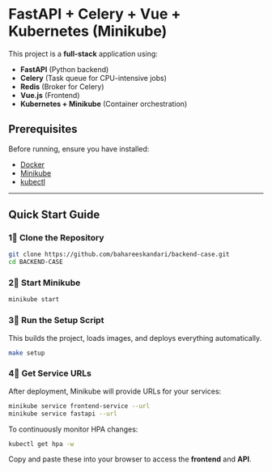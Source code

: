 # FastAPI + Celery + Vue + Kubernetes (Minikube)

This project is a **full-stack** application using:

- **FastAPI** (Python backend)
- **Celery** (Task queue for CPU-intensive jobs)
- **Redis** (Broker for Celery)
- **Vue.js** (Frontend)
- **Kubernetes + Minikube** (Container orchestration)

## Prerequisites

Before running, ensure you have installed:

- [Docker](https://docs.docker.com/get-docker/)
- [Minikube](https://minikube.sigs.k8s.io/docs/start/)
- [kubectl](https://kubernetes.io/docs/tasks/tools/)

---

## Quick Start Guide

### 1⃣ **Clone the Repository**

```sh
git clone https://github.com/bahareeskandari/backend-case.git
cd BACKEND-CASE
```

### 2⃣ **Start Minikube**

```sh
minikube start
```

### 3⃣ **Run the Setup Script**

This builds the project, loads images, and deploys everything automatically.

```sh
make setup
```

### 4⃣ **Get Service URLs**

After deployment, Minikube will provide URLs for your services:

```sh
minikube service frontend-service --url
minikube service fastapi --url
```

To continuously monitor HPA changes:

```sh
kubectl get hpa -w
```

Copy and paste these into your browser to access the **frontend** and **API**.
